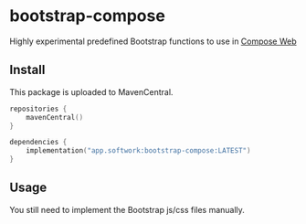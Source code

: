 # bootstrap-compose
Highly experimental predefined Bootstrap functions to use in [Compose Web](https://github.com/Jetbrains/compose-jb)

## Install

This package is uploaded to MavenCentral.

````kotlin
repositories {
    mavenCentral()
}

dependencies {
    implementation("app.softwork:bootstrap-compose:LATEST")
}
````

## Usage
You still need to implement the Bootstrap js/css files manually.
